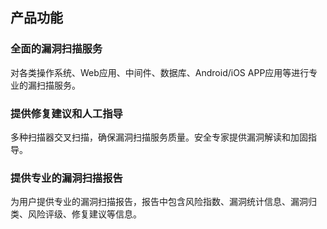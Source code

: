 ## 产品功能
### 全面的漏洞扫描服务
对各类操作系统、Web应用、中间件、数据库、Android/iOS APP应用等进行专业的漏扫描服务。
### 提供修复建议和人工指导
多种扫描器交叉扫描，确保漏洞扫描服务质量。安全专家提供漏洞解读和加固指导。
### 提供专业的漏洞扫描报告
为用户提供专业的漏洞扫描报告，报告中包含风险指数、漏洞统计信息、漏洞归类、风险评级、修复建议等信息。
